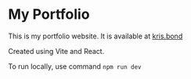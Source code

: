 # My Portfolio

This is my portfolio website. It is available at [kris.bond](https://www.kris.bond/)

Created using Vite and React.

To run locally, use command
`npm run dev`
